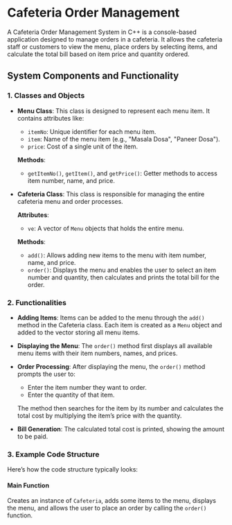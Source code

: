 
# Cafeteria Order Management

A Cafeteria Order Management System in C++ is a console-based application designed to manage orders in a cafeteria. It allows the cafeteria staff or customers to view the menu, place orders by selecting items, and calculate the total bill based on item price and quantity ordered.

## System Components and Functionality

### 1. Classes and Objects

- **Menu Class**: This class is designed to represent each menu item. It contains attributes like:
  - `itemNo`: Unique identifier for each menu item.
  - `item`: Name of the menu item (e.g., "Masala Dosa", "Paneer Dosa").
  - `price`: Cost of a single unit of the item.

  **Methods**:
  - `getItemNo()`, `getItem()`, and `getPrice()`: Getter methods to access item number, name, and price.

- **Cafeteria Class**: This class is responsible for managing the entire cafeteria menu and order processes.

  **Attributes**:
  - `ve`: A vector of `Menu` objects that holds the entire menu.

  **Methods**:
  - `add()`: Allows adding new items to the menu with item number, name, and price.
  - `order()`: Displays the menu and enables the user to select an item number and quantity, then calculates and prints the total bill for the order.

### 2. Functionalities

- **Adding Items**: Items can be added to the menu through the `add()` method in the Cafeteria class. Each item is created as a `Menu` object and added to the vector storing all menu items.
- **Displaying the Menu**: The `order()` method first displays all available menu items with their item numbers, names, and prices.
- **Order Processing**: After displaying the menu, the `order()` method prompts the user to:
  - Enter the item number they want to order.
  - Enter the quantity of that item.

  The method then searches for the item by its number and calculates the total cost by multiplying the item’s price with the quantity.
- **Bill Generation**: The calculated total cost is printed, showing the amount to be paid.

### 3. Example Code Structure

Here’s how the code structure typically looks:

#### Main Function

Creates an instance of `Cafeteria`, adds some items to the menu, displays the menu, and allows the user to place an order by calling the `order()` function.

